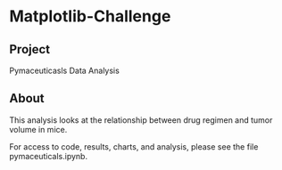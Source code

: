 # Matplotlib-Challenge

## Project
Pymaceuticasls Data Analysis 

## About
This analysis looks at the relationship between drug regimen and tumor volume in mice. 

For access to code, results, charts, and analysis, please see the file pymaceuticals.ipynb. 

